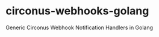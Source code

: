 circonus-webhooks-golang
========================

Generic Circonus Webhook Notification Handlers in Golang

